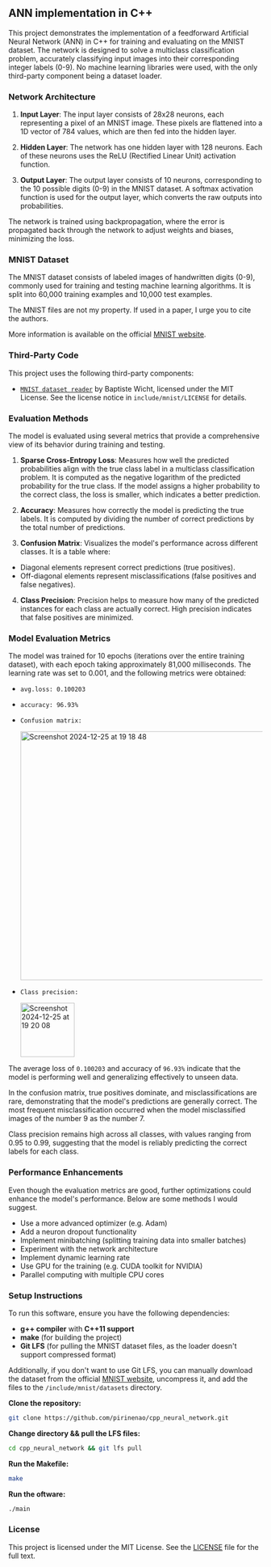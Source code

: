 ## ANN implementation in C++

This project demonstrates the implementation of a feedforward Artificial Neural Network (ANN) in C++ for training and evaluating on the MNIST dataset. The network is designed to solve a multiclass classification problem, accurately classifying input images into their corresponding integer labels (0-9). No machine learning libraries were used, with the only third-party component being a dataset loader.

### Network Architecture

1. **Input Layer**: The input layer consists of 28x28 neurons, each representing a pixel of an MNIST image. These pixels are flattened into a 1D vector of 784 values, which are then fed into the hidden layer.

2. **Hidden Layer**: The network has one hidden layer with 128 neurons. Each of these neurons uses the ReLU (Rectified Linear Unit) activation function.

3. **Output Layer**: The output layer consists of 10 neurons, corresponding to the 10 possible digits (0-9) in the MNIST dataset. A softmax activation function is used for the output layer, which converts the raw outputs into probabilities.

The network is trained using backpropagation, where the error is propagated back through the network to adjust weights and biases, minimizing the loss.

### MNIST Dataset

The MNIST dataset consists of labeled images of handwritten digits (0-9), commonly used for training and testing machine learning algorithms. It is split into 60,000 training examples and 10,000 test examples.

The MNIST files are not my property. If used in a paper, I urge you to cite the authors.

More information is available on the official [MNIST website](https://yann.lecun.com/exdb/mnist/).

### Third-Party Code

This project uses the following third-party components:

- [`MNIST dataset reader`](https://github.com/wichtounet/mnist) by Baptiste Wicht, licensed under the MIT License. See the license notice in `include/mnist/LICENSE` for details.

  
### Evaluation Methods

The model is evaluated using several metrics that provide a comprehensive view of its behavior during training and testing.

1. **Sparse Cross-Entropy Loss**: Measures how well the predicted probabilities align with the true class label in a multiclass classification problem. It is computed as the negative logarithm of the predicted probability for the true class. If the model assigns a higher probability to the correct class, the loss is smaller, which indicates a better prediction.

2. **Accuracy**: Measures how correctly the model is predicting the true labels. It is computed by dividing the number of correct predictions by the total number of predictions.

3. **Confusion Matrix**: Visualizes the model's performance across different classes. It is a table where:

- Diagonal elements represent correct predictions (true positives).
- Off-diagonal elements represent misclassifications (false positives and false negatives).

4. **Class Precision**: Precision helps to measure how many of the predicted instances for each class are actually correct. High precision indicates that false positives are minimized.

### Model Evaluation Metrics

The model was trained for 10 epochs (iterations over the entire training dataset), with each epoch taking approximately 81,000 milliseconds. The learning rate was set to 0.001, and the following metrics were obtained:

- `avg.loss: 0.100203`
- `accuracy: 96.93%`
- `Confusion matrix:`
  
   <img width="492" alt="Screenshot 2024-12-25 at 19 18 48" src="https://github.com/user-attachments/assets/72891254-0e15-4fe6-ae20-d908b104c21d" />


- `Class precision:`
  
  <img width="107" alt="Screenshot 2024-12-25 at 19 20 08" src="https://github.com/user-attachments/assets/7446875b-1d61-496c-a19c-ce02623863f9" />

The average loss of `0.100203` and accuracy of `96.93%` indicate that the model is performing well and generalizing effectively to unseen data. 

In the confusion matrix, true positives dominate, and misclassifications are rare, demonstrating that the model's predictions are generally correct. The most frequent misclassification occurred when the model misclassified images of the number 9 as the number 7.

Class precision remains high across all classes, with values ranging from 0.95 to 0.99, suggesting that the model is reliably predicting the correct labels for each class.

### Performance Enhancements

Even though the evaluation metrics are good, further optimizations could enhance the model's performance. Below are some methods I would suggest.

- Use a more advanced optimizer (e.g. Adam)
- Add a neuron dropout functionality
- Implement minibatching (splitting training data into smaller batches)
- Experiment with the network architecture
- Implement dynamic learning rate
- Use GPU for the training (e.g. CUDA toolkit for NVIDIA)
- Parallel computing with multiple CPU cores

### Setup Instructions

To run this software, ensure you have the following dependencies:

- **g++ compiler** with **C++11 support**
- **make** (for building the project)
- **Git LFS** (for pulling the MNIST dataset files, as the loader doesn't support compressed format)

Additionally, if you don't want to use Git LFS, you can manually download the dataset from the official [MNIST website](https://yann.lecun.com/exdb/mnist/), uncompress it, and add the files to the `/include/mnist/datasets` directory.

**Clone the repository:**
```bash
git clone https://github.com/pirinenao/cpp_neural_network.git
```
**Change directory && pull the LFS files:**
```bash
cd cpp_neural_network && git lfs pull
```
**Run the Makefile:**
```bash
make
```
**Run the oftware:**
```bash
./main
```


### License

This project is licensed under the MIT License. See the [LICENSE](./LICENSE) file for the full text.
